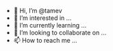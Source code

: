 - 👋 Hi, I’m @tamev
- 👀 I’m interested in ...
- 🌱 I’m currently learning ...
- 💞️ I’m looking to collaborate on ...
- 📫 How to reach me ...

<!---
tamev/tamev is a ✨ special ✨ repository because its `README.md` (this file) appears on your GitHub profile.
You can click the Preview link to take a look at your changes.
--->
